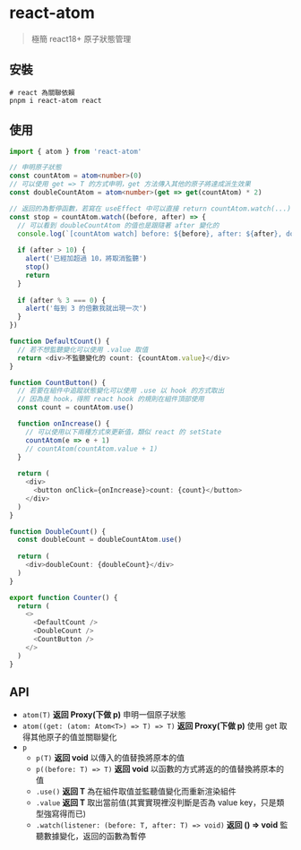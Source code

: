 react-atom
===

> 極簡 react18+ 原子狀態管理

## 安裝

```shell
# react 為關聯依賴
pnpm i react-atom react
```

## 使用

```typescript jsx
import { atom } from 'react-atom'

// 申明原子狀態
const countAtom = atom<number>(0)
// 可以使用 get => T 的方式申明，get 方法傳入其他的原子將達成派生效果
const doubleCountAtom = atom<number>(get => get(countAtom) * 2)

// 返回的為暫停函數，若寫在 useEffect 中可以直接 return countAtom.watch(...)
const stop = countAtom.watch((before, after) => {
  // 可以看到 doubleCountAtom 的值也是跟隨著 after 變化的
  console.log(`[countAtom watch] before: ${before}, after: ${after}, doubleCount: ${doubleCountAtom.value}`)
  
  if (after > 10) {
    alert('已經加超過 10，將取消監聽')
    stop()
    return
  }
  
  if (after % 3 === 0) {
    alert('每到 3 的倍數我就出現一次')
  } 
})

function DefaultCount() {
  // 若不想監聽變化可以使用 .value 取值
  return <div>不監聽變化的 count: {countAtom.value}</div>
}

function CountButton() {
  // 若要在組件中追蹤狀態變化可以使用 .use 以 hook 的方式取出
  // 因為是 hook，得照 react hook 的規則在組件頂部使用
  const count = countAtom.use()

  function onIncrease() {
    // 可以使用以下兩種方式來更新值，類似 react 的 setState
    countAtom(e => e + 1)
    // countAtom(countAtom.value + 1)
  }
  
  return (
    <div>
      <button onClick={onIncrease}>count: {count}</button>
    </div>
  )
}

function DoubleCount() {
  const doubleCount = doubleCountAtom.use()
  
  return (
    <div>doubleCount: {doubleCount}</div>
  )
}

export function Counter() {
  return (
    <>
      <DefaultCount />
      <DoubleCount />
      <CountButton />
    </>
  )
}
```

## API

- `atom(T)` **返回 Proxy(下做 p)** 申明一個原子狀態
- `atom((get: (atom: Atom<T>) => T) => T)` **返回 Proxy(下做 p)** 使用 get 取得其他原子的值並關聯變化
- `p`
  - `p(T)` **返回 void** 以傳入的值替換將原本的值
  - `p((before: T) => T)` **返回 void** 以函數的方式將返的的值替換將原本的值
  - `.use()` **返回 T** 為在組件取值並監聽值變化而重新渲染組件
  - `.value` **返回 T** 取出當前值(其實實現裡沒判斷是否為 value key，只是類型強寫得而已)
  - `.watch(listener: (before: T, after: T) => void)` **返回 () => void** 監聽數據變化，返回的函數為暫停
